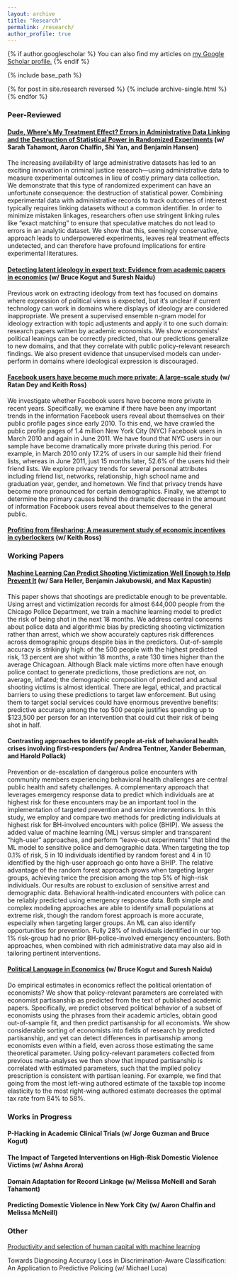 ```yaml
---
layout: archive
title: "Research"
permalink: /research/
author_profile: true
---
```


{% if author.googlescholar %}
  You can also find my articles on <u><a href="{{author.googlescholar}}">my Google Scholar profile</a>.</u>
{% endif %}

{% include base_path %}

{% for post in site.research reversed %}
  {% include archive-single.html %}
{% endfor %}

### Peer-Reviewed
#### [Dude, Where’s My Treatment Effect? Errors in Administrative Data Linking and the Destruction of Statistical Power in Randomized Experiments](https://link.springer.com/article/10.1007/s10940-020-09461-x) (w/ Sarah Tahamont, Aaron Chalfin, Shi Yan, and Benjamin Hansen)
The increasing availability of large administrative datasets has led to an exciting innovation in criminal justice research—using administrative data to measure experimental outcomes in lieu of costly primary data collection. We demonstrate that this type of randomized experiment can have an unfortunate consequence: the destruction of statistical power. Combining experimental data with administrative records to track outcomes of interest typically requires linking datasets without a common identifier. In order to minimize mistaken linkages, researchers often use stringent linking rules like “exact matching” to ensure that speculative matches do not lead to errors in an analytic dataset. We show that this, seemingly conservative, approach leads to underpowered experiments, leaves real treatment effects undetected, and can therefore have profound implications for entire experimental literatures.

#### [Detecting latent ideology in expert text: Evidence from academic papers in economics](https://aclanthology.org/D14-1191.pdf) (w/ Bruce Kogut and Suresh Naidu)
Previous work on extracting ideology from text has focused on domains where expression of political views is expected, but it’s unclear if current technology can work in domains where displays of ideology are considered inappropriate. We present a supervised ensemble n-gram model for ideology extraction with topic adjustments and apply it to one such domain: research papers written by academic economists. We show economists’ political leanings can be correctly predicted, that our predictions generalize to new domains, and that they correlate with public policy-relevant research findings. We also present evidence that unsupervised models can under-perform in domains where ideological expression is discouraged.
 
#### [Facebook users have become much more private: A large-scale study](https://ieeexplore.ieee.org/iel5/6192378/6197445/06197508.pdf) (w/ Ratan Dey and Keith Ross)
We investigate whether Facebook users have become more private in recent years. Specifically, we examine if there have been any important trends in the information Facebook users reveal about themselves on their public profile pages since early 2010. To this end, we have crawled the public profile pages of 1.4 million New York City (NYC) Facebook users in March 2010 and again in June 2011. We have found that NYC users in our sample have become dramatically more private during this period. For example, in March 2010 only 17.2% of users in our sample hid their friend lists, whereas in June 2011, just 15 months later, 52.6% of the users hid their friend lists. We explore privacy trends for several personal attributes including friend list, networks, relationship, high school name and graduation year, gender, and hometown. We find that privacy trends have become more pronounced for certain demographics. Finally, we attempt to determine the primary causes behind the dramatic decrease in the amount of information Facebook users reveal about themselves to the general public.

#### [Profiting from filesharing: A measurement study of economic incentives in cyberlockers](https://ieeexplore.ieee.org/abstract/document/6335811/) (w/ Keith Ross)


### Working Papers

#### [Machine Learning Can Predict Shooting Victimization Well Enough to Help Prevent It](https://www.nber.org/papers/w30170) (w/ Sara Heller, Benjamin Jakubowski, and Max Kapustin)
This paper shows that shootings are predictable enough to be preventable. Using arrest and victimization records for almost 644,000 people from the Chicago Police Department, we train a machine learning model to predict the risk of being shot in the next 18 months. We address central concerns about police data and algorithmic bias by predicting shooting victimization rather than arrest, which we show accurately captures risk differences across demographic groups despite bias in the predictors. Out-of-sample accuracy is strikingly high: of the 500 people with the highest predicted risk, 13 percent are shot within 18 months, a rate 130 times higher than the average Chicagoan. Although Black male victims more often have enough police contact to generate predictions, those predictions are not, on average, inflated; the demographic composition of predicted and actual shooting victims is almost identical. There are legal, ethical, and practical barriers to using these predictions to target law enforcement. But using them to target social services could have enormous preventive benefits: predictive accuracy among the top 500 people justifies spending up to $123,500 per person for an intervention that could cut their risk of being shot in half.

#### Contrasting approaches to identify people at-risk of behavioral health  crises involving first-responders (w/ Andrea Tentner, Xander Beberman, and Harold Pollack)
Prevention or de-escalation of dangerous police encounters with community members experiencing behavioral health challenges are central public health and safety challenges. A complementary approach that leverages emergency response data to predict which individuals are at highest risk for these encounters may be an important tool in the implementation of targeted prevention and service interventions. In this  study, we employ and compare two methods for predicting individuals at highest risk for BH-involved encounters with police (BHIP).  We assess the added value of machine learning (ML) versus simpler and transparent “high-user” approaches, and perform “leave-out experiments” that blind the ML model to sensitive police and demographic data. When targeting the top 0.1% of risk, 5 in 10 individuals identified by random forest and 4 in 10 identified by the high-user approach go onto have a BHIP. The relative advantage of the random forest approach grows when targeting larger groups, achieving twice the precision among the top 5% of high-risk individuals. Our results are robust to exclusion of sensitive arrest and demographic data. Behavioral health-indicated encounters with police can be reliably predicted using emergency response data. Both simple and complex modeling approaches are able to identify small populations at extreme risk, though the random forest approach is more accurate, especially when targeting larger groups. An ML can also identify opportunities for prevention. Fully 28% of individuals identified in our top 1% risk-group had no prior BH-police-involved emergency encounters. Both approaches, when combined with rich administrative data may also aid in tailoring pertinent interventions.

#### [Political Language in Economics](https://papers.ssrn.com/sol3/papers.cfm?abstract_id=2535453) (w/ Bruce Kogut and Suresh Naidu)
Do empirical estimates in economics reflect the political orientation of economists? We show that policy-relevant parameters are correlated with economist partisanship as predicted from the text of published academic papers. Specifically, we predict observed political behavior of a subset of economists using the phrases from their academic articles, obtain good out-of-sample fit, and then predict partisanship for all economists. We show considerable sorting of economists into fields of research by predicted partisanship, and yet can detect differences in partisanship among economists even within a field, even across those estimating the same theoretical parameter. Using policy-relevant parameters collected from previous meta-analyses we then show that imputed partisanship is correlated with estimated parameters, such that the implied policy prescription is consistent with partisan leaning. For example, we find that going from the most left-wing authored estimate of the taxable top income elasticity to the most right-wing authored estimate decreases the optimal tax rate from 84% to 58%.


### Works in Progress
#### P-Hacking in Academic Clinical Trials (w/ Jorge Guzman and Bruce Kogut)

#### The Impact of Targeted Interventions on High-Risk Domestic Violence Victims (w/ Ashna Arora)
 
#### Domain Adaptation for Record Linkage (w/ Melissa McNeill and Sarah Tahamont)

#### Predicting Domestic Violence in New York City (w/ Aaron Chalfin and Melissa McNeill)

### Other
[Productivity and selection of human capital with machine learning](https://www.aeaweb.org/articles?id=10.1257/aer.p20161029)

Towards Diagnosing Accuracy Loss in Discrimination-Aware Classification: An Application to Predictive Policing (w/ Michael Luca)